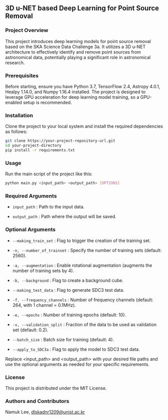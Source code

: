 ## 3D u-NET based Deep Learning for Point Source Removal

### Project Overview
This project introduces deep learning models for point source removal based on the SKA Science Data Challenge 3a. It utilizes a 3D u-NET architecture to effectively identify and remove point sources from astronomical data, potentially playing a significant role in astronomical research.

### Prerequisites
Before starting, ensure you have Python 3.7, TensorFlow 2.4, Astropy 4.0.1, Healpy 1.14.0, and Numpy 1.16.4 installed. The project is designed to leverage GPU acceleration for deep learning model training, so a GPU-enabled setup is recommended.

### Installation
Clone the project to your local system and install the required dependencies as follows:

```bash
git clone https://your-project-repository-url.git
cd your-project-directory
pip install -r requirements.txt
```
### Usage
Run the main script of the project like this:

```bash
python main.py <input_path> <output_path> [OPTIONS]
```
### Required Arguments
* `input_path` : Path to the input data.

* `output_path` : Path where the output will be saved.
### Optional Arguments

* `--making_train_set` : Flag to trigger the creation of the training set.

* `-n, --number_of_trainset` : Specify the number of training sets (default: 2560).

* `-a, --augmentation` : Enable rotational augmentation (augments the number of training sets by 4).

* `-b, --background` : Flag to create a background cube.

* `--making_test_data` : Flag to generate SDC3 test data.

* `-f, --frequency_channels` : Number of frequency channels (default: 264, with 1 channel = 0.1MHz).

* `-e, --epochs` : Number of training epochs (default: 10).

* `-v, --validation_split` : Fraction of the data to be used as validation set (default: 0.2).

* `--batch_size` : Batch size for training (default: 4).

* `--apply_to_SDC3a` : Flag to apply the model to SDC3 test data.

Replace <input_path> and <output_path> with your desired file paths and use the optional arguments as needed for your specific requirements.

### License
This project is distributed under the MIT License.

### Authors and Contributors
Namuk Lee, dlskadnr1209@unist.ac.kr
